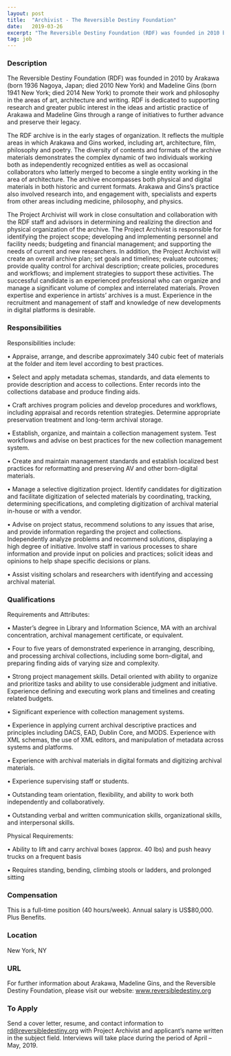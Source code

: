 ```yaml
---
layout: post
title:  "Archivist - The Reversible Destiny Foundation"
date:   2019-03-26
excerpt: "The Reversible Destiny Foundation (RDF) was founded in 2010 by Arakawa (born 1936 Nagoya, Japan; died 2010 New York) and Madeline Gins (born 1941 New York; died 2014 New York) to promote their work and philosophy in the areas of art, architecture and writing. RDF is dedicated to supporting research..."
tag: job
---
```


### Description   

The Reversible Destiny Foundation (RDF) was founded in 2010 by Arakawa (born 1936 Nagoya, Japan; died 2010 New York) and Madeline Gins (born 1941 New York; died 2014 New York) to promote their work and philosophy in the areas of art, architecture and writing. RDF is dedicated to supporting research and greater public interest in the ideas and artistic practice of Arakawa and Madeline Gins through a range of initiatives to further advance and preserve their legacy.

The RDF archive is in the early stages of organization. It reflects the multiple areas in which Arakawa and Gins worked, including art, architecture, film, philosophy and poetry. The diversity of contents and formats of the archive materials demonstrates the complex dynamic of two individuals working both as independently recognized entities as well as occasional collaborators who latterly merged to become a single entity working in the area of architecture. The archive encompasses both physical and digital materials in both historic and current formats. Arakawa and Gins’s practice also involved research into, and engagement with, specialists and experts from other areas including medicine, philosophy, and physics.

The Project Archivist will work in close consultation and collaboration with the RDF staff and advisors in determining and realizing the direction and physical organization of the archive. The Project Archivist is responsible for identifying the project scope; developing and implementing personnel and facility needs; budgeting and financial management; and supporting the needs of current and new researchers. In addition, the Project Archivist will create an overall archive plan; set goals and timelines; evaluate outcomes; provide quality
control for archival description; create policies, procedures and workflows; and implement strategies to support these activities. The successful candidate is an experienced professional who can organize and manage a significant volume of complex and interrelated materials. Proven expertise and experience in artists’ archives is a must. Experience in the recruitment and management of staff and knowledge of new developments in digital platforms is desirable.


### Responsibilities   

Responsibilities include:

•  Appraise, arrange, and describe approximately 340 cubic feet of materials at the folder and item level
according to best practices.

•  Select and apply metadata schemas, standards, and data elements to provide description and access to
collections. Enter records into the collections database and produce finding aids.

•  Craft archives program policies and develop procedures and workflows, including appraisal and records
retention strategies. Determine appropriate preservation treatment and long-term archival storage.

•  Establish, organize, and maintain a collection management system. Test workflows and advise on best
practices for the new collection management system.

•  Create and maintain management standards and establish localized best practices for reformatting and
preserving AV and other born-digital materials.

•  Manage a selective digitization project. Identify candidates for digitization and facilitate digitization of
selected materials by coordinating, tracking, determining specifications, and completing digitization of
archival material in-house or with a vendor.

•  Advise on project status, recommend solutions to any issues that arise, and provide information regarding
the project and collections. Independently analyze problems and recommend solutions, displaying a high
degree of initiative. Involve staff in various processes to share information and provide input on policies
and practices; solicit ideas and opinions to help shape specific decisions or plans.

•  Assist visiting scholars and researchers with identifying and accessing archival material.


### Qualifications   

Requirements and Attributes:

•  Master’s degree in Library and Information Science, MA with an archival concentration, archival
management certificate, or equivalent.

•  Four to five years of demonstrated experience in arranging, describing, and processing archival
collections, including some born-digital, and preparing finding aids of varying size and complexity.

•  Strong project management skills. Detail oriented with ability to organize and prioritize tasks and ability to
use considerable judgment and initiative. Experience defining and executing work plans and timelines
and creating related budgets.

•  Significant experience with collection management systems.

•  Experience in applying current archival descriptive practices and principles including DACS, EAD, Dublin
Core, and MODS. Experience with XML schemas, the use of XML editors, and manipulation of metadata
across systems and platforms.

•  Experience with archival materials in digital formats and digitizing archival materials.

•  Experience supervising staff or students.

•  Outstanding team orientation, flexibility, and ability to work both independently and collaboratively.

•  Outstanding verbal and written communication skills, organizational skills, and interpersonal skills.

Physical Requirements:

•  Ability to lift and carry archival boxes (approx. 40 lbs) and push heavy trucks on a frequent basis

•  Requires standing, bending, climbing stools or ladders, and prolonged sitting


### Compensation   

This is a full-time position (40 hours/week). Annual salary is US$80,000. Plus Benefits.


### Location   

New York, NY


### URL   

For further information about Arakawa, Madeline Gins, and the Reversible Destiny Foundation, please visit our website: www.reversibledestiny.org

### To Apply   

Send a cover letter, resume, and contact information to rd@reversibledestiny.org with Project Archivist and applicant’s name written in the subject field. Interviews will take place during the period of April – May, 2019.





